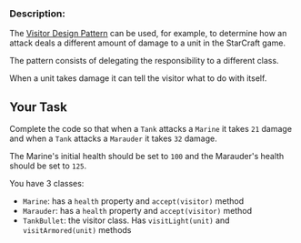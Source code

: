 <div>
    <h3>Description:</h3>
    <div>
        <p>The <a href="https://www.youtube.com/watch?v=KSEyIXnknoY" target="_blank">Visitor Design Pattern</a> can be used, for example, to determine how an attack deals a different amount of damage to a unit in the StarCraft game.</p>
        <p>The pattern consists of delegating the responsibility to a different class.</p>
        <p>When a unit takes damage it can tell the visitor what to do with itself.</p>
        <h2>Your Task</h2>
        <p>Complete the code so that when a <code>Tank</code> attacks a <code>Marine</code> it takes <code>21</code> damage and when a <code>Tank</code> attacks a <code>Marauder</code> it takes <code>32</code> damage.</p>
        <p>The Marine's initial health should be set to <code>100</code> and the Marauder's health should be set to <code>125</code>.</p>
        <p>You have 3 classes:</p>
        <ul>
            <li>
                <code>Marine</code>: has a <code>health</code> property and <code>accept(visitor)</code> method</li>
            <li>
                <code>Marauder</code>: has a <code>health</code> property and <code>accept(visitor)</code> method</li>
            <li><code>TankBullet</code>: the visitor class. Has <code>visitLight(unit)</code> and <code>visitArmored(unit)</code> methods</li>
        </ul>
    </div>
</div>